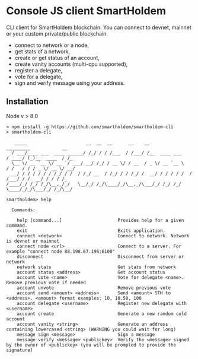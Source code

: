 # Console JS client SmartHoldem

CLI client for SmartHoldem blockchain. You can connect to devnet, mainnet or your custom private/public blockchain.

- connect to network or a node,
- get stats of a network,
- create or get status of an account,
- create vanity accounts (multi-cpu supported),
- register a delegate,
- vote for a delegate,
- sign and verify message using your address.


## Installation

Node v > 8.0

```
> npm install -g https://github.com/smartholdem/smartholdem-cli
> smartholdem-cli

   _____                      __  __  __      __    __                  _________            __
  / ___/____ ___  ____ ______/ /_/ / / /___  / /___/ /__  ____ ___     / ____/ (_)__  ____  / /_
  \__ \/ __ `__ \/ __ `/ ___/ __/ /_/ / __ \/ / __  / _ \/ __ `__ \   / /   / / / _ \/ __ \/ __/
 ___/ / / / / / / /_/ / /  / /_/ __  / /_/ / / /_/ /  __/ / / / / /  / /___/ / /  __/ / / / /_
/____/_/ /_/ /_/\__,_/_/   \__/_/ /_/\____/_/\__,_/\___/_/ /_/ /_/   \____/_/_/\___/_/ /_/\__/

smartholdem> help

  Commands:

    help [command...]                     Provides help for a given command.
    exit                                  Exits application.
    connect <network>                     Connect to network. Network is devnet or mainnet
    connect node <url>                    Connect to a server. For example "connect node 88.198.67.196:6100"
    disconnect                            Disconnect from server or network
    network stats                         Get stats from network
    account status <address>              Get account status
    account vote <name>                   Vote for delegate <name>. Remove previous vote if needed
    account unvote                        Remove previous vote
    account send <amount> <address>       Send <amount> STH to <address>. <amount> format examples: 10, 10.50, 100
    account delegate <username>           Register new delegate with <username>
    account create                        Generate a new random cold account
    account vanity <string>               Generate an address containing lowercased <string> (WARNING you could wait for long)
    message sign <message>                Sign a message
    message verify <message> <publickey>  Verify the <message> signed by the owner of <publickey> (you will be prompted to provide the signature)


```


